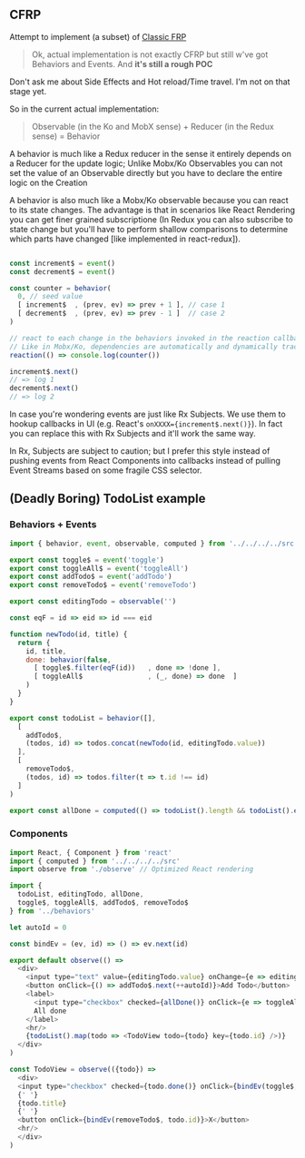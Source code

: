 CFRP
---------

Attempt to implement (a subset) of [Classic FRP](http://conal.net/papers/icfp97/) 

> Ok, actual implementation is not exactly CFRP but still w've got Behaviors and Events. And **it's still a rough POC**

Don't ask me about Side Effects and Hot reload/Time travel. I'm not on that stage yet.

So in the current actual implementation: 

> Observable (in the Ko and MobX sense) + Reducer (in the Redux sense) = Behavior

A behavior is much like a Redux reducer in the sense it entirely depends on a Reducer for the update logic; Unlike Mobx/Ko Observables
you can not set the value of an Observable directly but you have to declare the entire logic on the Creation

A behavior is also much like a Mobx/Ko observable because you can react to its state changes. The advantage is that in scenarios like 
React Rendering you can get finer grained subscriptione (In Redux you can also subscribe to state change but you'll have to perform
shallow comparisons to determine which parts have changed [like implemented in react-redux]).


```js

const increment$ = event()
const decrement$ = event()

const counter = behavior(
  0, // seed value
  [ increment$  , (prev, ev) => prev + 1 ], // case 1
  [ decrement$  , (prev, ev) => prev - 1 ]  // case 2
)

// react to each change in the behaviors invoked in the reaction callback
// Like in Mobx/Ko, dependencies are automatically and dynamically tracked
reaction(() => console.log(counter())

increment$.next()
// => log 1
decrement$.next()
// => log 2
```

In case you're wondering events are just like Rx Subjects. We use them to hookup callbacks in UI (e.g. React's `onXXXX={increment$.next()}`). In fact you can replace this with Rx Subjects and it'll work the same way.

In Rx, Subjects are subject to caution; but I prefer this style instead of pushing events from React Components into
callbacks instead of pulling Event Streams based on some fragile CSS selector.

## (Deadly Boring) TodoList example

### Behaviors + Events
```js
import { behavior, event, observable, computed } from '../../../../src'

export const toggle$ = event('toggle')
export const toggleAll$ = event('toggleAll')
export const addTodo$ = event('addTodo')
export const removeTodo$ = event('removeTodo')

export const editingTodo = observable('')

const eqF = id => eid => id === eid

function newTodo(id, title) {
  return {
    id, title,
    done: behavior(false,
      [ toggle$.filter(eqF(id))   , done => !done ],
      [ toggleAll$                , (_, done) => done  ]
    )
  }
}

export const todoList = behavior([],
  [
    addTodo$,
    (todos, id) => todos.concat(newTodo(id, editingTodo.value))
  ],
  [
    removeTodo$,
    (todos, id) => todos.filter(t => t.id !== id)
  ]
)

export const allDone = computed(() => todoList().length && todoList().every(t => t.done()))
```

### Components
```js
import React, { Component } from 'react'
import { computed } from '../../../../src'
import observe from './observe' // Optimized React rendering

import {
  todoList, editingTodo, allDone,
  toggle$, toggleAll$, addTodo$, removeTodo$
} from '../behaviors'

let autoId = 0

const bindEv = (ev, id) => () => ev.next(id)

export default observe(() =>
  <div>
    <input type="text" value={editingTodo.value} onChange={e => editingTodo.value = e.target.value} />
    <button onClick={() => addTodo$.next(++autoId)}>Add Todo</button>
    <label>
      <input type="checkbox" checked={allDone()} onClick={e => toggleAll$.next(e.target.checked)}/>
      All done
    </label>
    <hr/>
    {todoList().map(todo => <TodoView todo={todo} key={todo.id} />)}
  </div>
)

const TodoView = observe(({todo}) =>
  <div>
  <input type="checkbox" checked={todo.done()} onClick={bindEv(toggle$, todo.id)} />
  {' '}
  {todo.title}
  {' '}
  <button onClick={bindEv(removeTodo$, todo.id)}>X</button>
  <hr/>
  </div>
)
```
